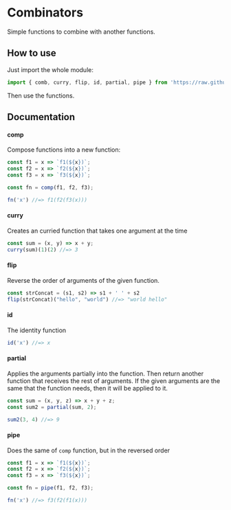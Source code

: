 # Combinators

Simple functions to combine with another functions.

## How to use

Just import the whole module:

```javascript
import { comb, curry, flip, id, partial, pipe } from 'https://raw.githubusercontent.com/denowiz/combinators/master/mod.js'
```

Then use the functions.

## Documentation

#### comp

Compose functions into a new function:

```javascript
const f1 = x => `f1(${x})`;
const f2 = x => `f2(${x})`;
const f3 = x => `f3(${x})`;

const fn = comp(f1, f2, f3);

fn('x') //=> f1(f2(f3(x)))
```

#### curry

Creates an curried function that takes one argument at the time

```javascript
const sum = (x, y) => x + y;
curry(sum)(1)(2) //=> 3
```

#### flip

Reverse the order of arguments of the given function.

```javascript
const strConcat = (s1, s2) => s1 + ' ' + s2
flip(strConcat)("hello", "world") //=> "world hello"
```

#### id

The identity function

```javascript
id('x') //=> x
```

#### partial

Applies the arguments partially into the function. Then return
another function that receives the rest of arguments. If the given
arguments are the same that the function needs, then it will be applied to it.

```javascript
const sum = (x, y, z) => x + y + z;
const sum2 = partial(sum, 2);

sum2(3, 4) //=> 9
```

#### pipe

Does the same of `comp` function, but in the reversed order

```javascript
const f1 = x => `f1(${x})`;
const f2 = x => `f2(${x})`;
const f3 = x => `f3(${x})`;

const fn = pipe(f1, f2, f3);

fn('x') //=> f3(f2(f1(x)))
```
